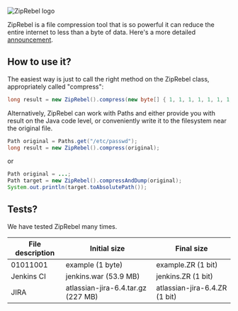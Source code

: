 ![ZipRebel logo](http://zeroturnaround.com/wp-content/uploads/2015/03/ZipRebel-640x175.png)

ZipRebel is a file compression tool that is so powerful it can reduce the entire internet to less than a byte of data. Here's a more detailed [announcement](http://zeroturnaround.com/blog/download-the-internet-in-milliseconds/).

## How to use it?

The easiest way is just to call the right method on the ZipRebel class, appropriately called "compress":
```java
long result = new ZipRebel().compress(new byte[] { 1, 1, 1, 1, 1, 1, 1, 1 });
```

Alternatively, ZipRebel can work with Paths and either provide you with result on the Java code level, or conveniently write it to the filesystem near the original file. 

```java
Path original = Paths.get("/etc/passwd");
long result = new ZipRebel().compress(original);
```

or 
```java 
Path original = ...;
Path target = new ZipRebel().compressAndDump(original);
System.out.println(target.toAbsolutePath());
```

## Tests?
We have tested ZipRebel many times.

| File description         | Initial size                       | Final size                    |
---------------------------|------------------------------------|-------------------------------- 
| 01011001                 | example (1 byte)                   |	example.ZR (1 bit)            |
| Jenkins CI	             | jenkins.war (53.9 MB)              |	jenkins.ZR (1 bit)            |
| JIRA	                   | atlassian-jira-6.4.tar.gz (227 MB) |	atlassian-jira-6.4.ZR (1 bit) |


